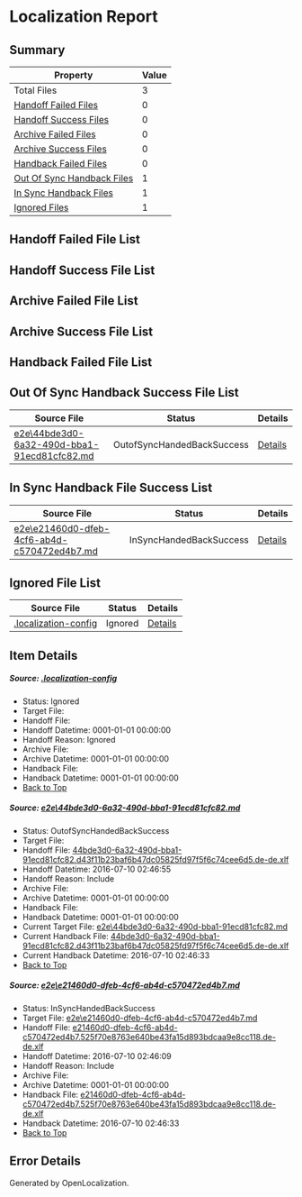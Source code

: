 # <a name='report-top'></a> Localization Report

## Summary
 Property | Value 
 -------- | ----- 
 Total Files | 3
[ Handoff Failed Files ](#handoff-failed-list)| 0
[ Handoff Success Files ](#handoff-success-list)| 0
[ Archive Failed Files ](#archive-failed-list)| 0
[ Archive Success Files ](#archive-success-list)| 0
[ Handback Failed Files ](#handback-failed-list)| 0
[ Out Of Sync Handback Files ](#outofsync-handback-success-list)| 1
[ In Sync Handback Files ](#insync-handback-success-list)| 1
[ Ignored Files ](#ignored-list)| 1

## <a name='handoff-failed-list'></a> Handoff Failed File List

## <a name='handoff-success-list'></a> Handoff Success File List

## <a name='archive-failed-list'></a> Archive Failed File List

## <a name='archive-success-list'></a> Archive Success File List

## <a name='handback-failed-list'></a> Handback Failed File List

## <a name='outofsync-handback-success-list'></a> Out Of Sync Handback Success File List
 Source File | Status | Details 
 ----------- | ------ | ------- 
 [e2e\44bde3d0-6a32-490d-bba1-91ecd81cfc82.md](https://github.com/OpenLocalizationTestOrg/oltest/blob/55f185a3d0988e1e59672f73eac63e178a909a60/e2e/44bde3d0-6a32-490d-bba1-91ecd81cfc82.md) | OutofSyncHandedBackSuccess | [Details](#06fcc1a8fb486e7dd42656f87d31a11c5ff288a01)

## <a name='insync-handback-success-list'></a> In Sync Handback File Success List
 Source File | Status | Details 
 ----------- | ------ | ------- 
 [e2e\e21460d0-dfeb-4cf6-ab4d-c570472ed4b7.md](https://github.com/OpenLocalizationTestOrg/oltest/blob/598d02134e553c7d9a47f5ce48d3331d43c5427e/e2e/e21460d0-dfeb-4cf6-ab4d-c570472ed4b7.md) | InSyncHandedBackSuccess | [Details](#c702be560bf5d7e5a9983abc565d86ffef25da9d2)

## <a name='ignored-list'></a> Ignored File List
 Source File | Status | Details 
 ----------- | ------ | ------- 
 [.localization-config](https://github.com/OpenLocalizationTestOrg/oltest/blob/55f185a3d0988e1e59672f73eac63e178a909a60/.localization-config) | Ignored | [Details](#3d4f252ac210baf56311d7e97dcc2db10974dbd20)

## Item Details
##### <a name='3d4f252ac210baf56311d7e97dcc2db10974dbd20'></a> Source: [.localization-config](https://github.com/OpenLocalizationTestOrg/oltest/blob/55f185a3d0988e1e59672f73eac63e178a909a60/.localization-config)
* Status: Ignored
* Target File: 
* Handoff File: 
* Handoff Datetime: 0001-01-01 00:00:00
* Handoff Reason: Ignored
* Archive File: 
* Archive Datetime: 0001-01-01 00:00:00
* Handback File: 
* Handback Datetime: 0001-01-01 00:00:00
* [Back to Top](#report-top)

##### <a name='06fcc1a8fb486e7dd42656f87d31a11c5ff288a01'></a> Source: [e2e\44bde3d0-6a32-490d-bba1-91ecd81cfc82.md](https://github.com/OpenLocalizationTestOrg/oltest/blob/55f185a3d0988e1e59672f73eac63e178a909a60/e2e/44bde3d0-6a32-490d-bba1-91ecd81cfc82.md)
* Status: OutofSyncHandedBackSuccess
* Target File: 
* Handoff File: [44bde3d0-6a32-490d-bba1-91ecd81cfc82.d43f11b23baf6b47dc05825fd97f5f6c74cee6d5.de-de.xlf](https://github.com/OpenLocalizationTestOrg/olhandoff-e2e/blob/3c25f27c9da06c5cd34e22fdffd55257e46ffb73/ol-handoff/OpenLocalizationTestOrg/oltest-dede-fly/ci/ht/44bde3d0-6a32-490d-bba1-91ecd81cfc82.d43f11b23baf6b47dc05825fd97f5f6c74cee6d5.de-de.xlf)
* Handoff Datetime: 2016-07-10 02:46:55
* Handoff Reason: Include
* Archive File: 
* Archive Datetime: 0001-01-01 00:00:00
* Handback File: 
* Handback Datetime: 0001-01-01 00:00:00
* Current Target File: [e2e\44bde3d0-6a32-490d-bba1-91ecd81cfc82.md](https://github.com/OpenLocalizationTestOrg/oltest-dede-fly/blob/bac4387e17b314848a54994264630ba3b077cf6c/e2e/44bde3d0-6a32-490d-bba1-91ecd81cfc82.md)
* Current Handback File: [44bde3d0-6a32-490d-bba1-91ecd81cfc82.d43f11b23baf6b47dc05825fd97f5f6c74cee6d5.de-de.xlf](https://github.com/OpenLocalizationTestOrg/olhandback-e2e/blob/95c360711d7f4c9b698b8eb8ad0a7262a1d9d9b5/ol-handback/OpenLocalizationTestOrg/oltest-dede-fly/ci/ht/44bde3d0-6a32-490d-bba1-91ecd81cfc82.d43f11b23baf6b47dc05825fd97f5f6c74cee6d5.de-de.xlf)
* Current Handback Datetime: 2016-07-10 02:46:33
* [Back to Top](#report-top)

##### <a name='c702be560bf5d7e5a9983abc565d86ffef25da9d2'></a> Source: [e2e\e21460d0-dfeb-4cf6-ab4d-c570472ed4b7.md](https://github.com/OpenLocalizationTestOrg/oltest/blob/598d02134e553c7d9a47f5ce48d3331d43c5427e/e2e/e21460d0-dfeb-4cf6-ab4d-c570472ed4b7.md)
* Status: InSyncHandedBackSuccess
* Target File: [e2e\e21460d0-dfeb-4cf6-ab4d-c570472ed4b7.md](https://github.com/OpenLocalizationTestOrg/oltest-dede-fly/blob/bac4387e17b314848a54994264630ba3b077cf6c/e2e/e21460d0-dfeb-4cf6-ab4d-c570472ed4b7.md)
* Handoff File: [e21460d0-dfeb-4cf6-ab4d-c570472ed4b7.525f70e8763e640be43fa15d893bdcaa9e8cc118.de-de.xlf](https://github.com/OpenLocalizationTestOrg/olhandoff-e2e/blob/42206cfae9c268e85100f383b60e11ff6cffeb24/ol-handoff/OpenLocalizationTestOrg/oltest-dede-fly/ci/ht/e21460d0-dfeb-4cf6-ab4d-c570472ed4b7.525f70e8763e640be43fa15d893bdcaa9e8cc118.de-de.xlf)
* Handoff Datetime: 2016-07-10 02:46:09
* Handoff Reason: Include
* Archive File: 
* Archive Datetime: 0001-01-01 00:00:00
* Handback File: [e21460d0-dfeb-4cf6-ab4d-c570472ed4b7.525f70e8763e640be43fa15d893bdcaa9e8cc118.de-de.xlf](https://github.com/OpenLocalizationTestOrg/olhandback-e2e/blob/95c360711d7f4c9b698b8eb8ad0a7262a1d9d9b5/ol-handback/OpenLocalizationTestOrg/oltest-dede-fly/ci/ht/e21460d0-dfeb-4cf6-ab4d-c570472ed4b7.525f70e8763e640be43fa15d893bdcaa9e8cc118.de-de.xlf)
* Handback Datetime: 2016-07-10 02:46:33
* [Back to Top](#report-top)


## Error Details

Generated by OpenLocalization.
